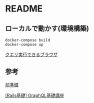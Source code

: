 # README

## ローカルで動かす(環境構築)
```
docker-compose build
docker-compose up
```

[クエリ実行できるブラウザ](http://localhost:3000/graphiql)



## 参考

[前準備](https://reisuta.com/rails-new/)

[\[Rails基礎\] GraphQL基礎講座](https://zenn.dev/igaiga/books/rails-practice-note/viewer/rails_graphql_workshop)